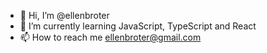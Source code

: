 - 👋 Hi, I’m @ellenbroter
- 🌱 I’m currently learning JavaScript, TypeScript and React
- 📫 How to reach me ellenbroter@gmail.com
